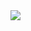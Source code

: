 <img src="https://user-images.githubusercontent.com/32612534/41523091-fd352ce8-72d8-11e8-872b-fc242ae69bda.jpg">

